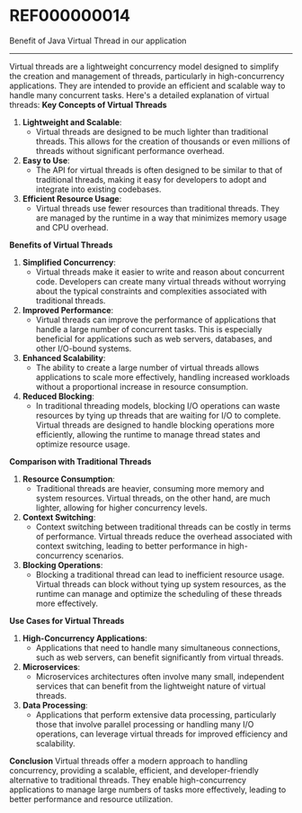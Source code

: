 # REF000000014
Benefit of Java Virtual Thread in our application

----------

Virtual threads are a lightweight concurrency model designed to simplify the creation and management of threads, particularly in high-concurrency applications. They are intended to provide an efficient and scalable way to handle many concurrent tasks. Here's a detailed explanation of virtual threads:
**Key Concepts of Virtual Threads**

1. **Lightweight and Scalable**:
    - Virtual threads are designed to be much lighter than traditional threads. This allows for the creation of thousands or even millions of threads without significant performance overhead.
2. **Easy to Use**:
    - The API for virtual threads is often designed to be similar to that of traditional threads, making it easy for developers to adopt and integrate into existing codebases.
3. **Efficient Resource Usage**:
    - Virtual threads use fewer resources than traditional threads. They are managed by the runtime in a way that minimizes memory usage and CPU overhead.

**Benefits of Virtual Threads**

1. **Simplified Concurrency**:
    - Virtual threads make it easier to write and reason about concurrent code. Developers can create many virtual threads without worrying about the typical constraints and complexities associated with traditional threads.
2. **Improved Performance**:
    - Virtual threads can improve the performance of applications that handle a large number of concurrent tasks. This is especially beneficial for applications such as web servers, databases, and other I/O-bound systems.
3. **Enhanced Scalability**:
    - The ability to create a large number of virtual threads allows applications to scale more effectively, handling increased workloads without a proportional increase in resource consumption.
4. **Reduced Blocking**:
    - In traditional threading models, blocking I/O operations can waste resources by tying up threads that are waiting for I/O to complete. Virtual threads are designed to handle blocking operations more efficiently, allowing the runtime to manage thread states and optimize resource usage.

**Comparison with Traditional Threads**

1. **Resource Consumption**:
    - Traditional threads are heavier, consuming more memory and system resources. Virtual threads, on the other hand, are much lighter, allowing for higher concurrency levels.
2. **Context Switching**:
    - Context switching between traditional threads can be costly in terms of performance. Virtual threads reduce the overhead associated with context switching, leading to better performance in high-concurrency scenarios.
3. **Blocking Operations**:
    - Blocking a traditional thread can lead to inefficient resource usage. Virtual threads can block without tying up system resources, as the runtime can manage and optimize the scheduling of these threads more effectively.

**Use Cases for Virtual Threads**

1. **High-Concurrency Applications**:
    - Applications that need to handle many simultaneous connections, such as web servers, can benefit significantly from virtual threads.
2. **Microservices**:
    - Microservices architectures often involve many small, independent services that can benefit from the lightweight nature of virtual threads.
3. **Data Processing**:
    - Applications that perform extensive data processing, particularly those that involve parallel processing or handling many I/O operations, can leverage virtual threads for improved efficiency and scalability.

**Conclusion**
Virtual threads offer a modern approach to handling concurrency, providing a scalable, efficient, and developer-friendly alternative to traditional threads. They enable high-concurrency applications to manage large numbers of tasks more effectively, leading to better performance and resource utilization.

